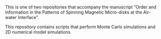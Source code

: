 This is one of two repositories that accompany the manuscript "Order and Information in the Patterns of Spinning Magnetic Micro-disks at the Air-water Interface". 

This repository contains scripts that perform Monte Carlo simulations and 2D numerical model simulations.
